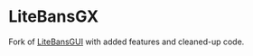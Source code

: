 # LiteBansGX

Fork of [LiteBansGUI](https://github.com/BGHDDevelopment/LiteBansGUI) with added features and cleaned-up code.
